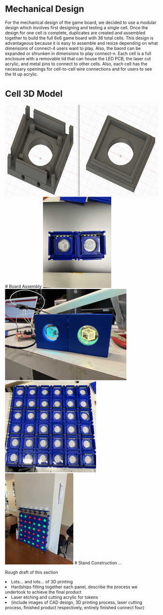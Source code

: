 # Mechanical Design
For the mechanical design of the game board, we decided to use a modular design which involves first designing and testing a single cell. Once the design for one cell is complete, duplicates are created and assembled together to build the full 6x6 game board with 36 total cells. This design is advantageous because it is easy to assemble and resize depending on what dimensions of connect-4 users want to play. Also, the baord can be expanded or shrunken in dimensions to play connect-n. Each cell is a full enclosure with a removable lid that can house the LED PCB, the laser cut acrylic, and metal pins to connect to other cells. Also, each cell has the necessary openings for cell-to-cell wire connections and for users to see the lit up acrylic.

# Cell 3D Model
<img src="https://github.com/theparssa27/theparssa27.github.io/blob/main/pictures/3D_Cell.png?raw=true" height="300">
# Board Assembly
<img src="https://github.com/theparssa27/theparssa27.github.io/blob/main/pictures/2_Cells.jpg?raw=true" height="300">
<img src="https://github.com/theparssa27/theparssa27.github.io/blob/main/pictures/2_cells_prototype.jpg?raw=true" height="300">
<img src="https://github.com/theparssa27/theparssa27.github.io/blob/main/pictures/full_board.jpg?raw=true" height="300">
<img src="https://github.com/theparssa27/theparssa27.github.io/blob/main/pictures/full_game.jpg?raw=true" height="300">
# Stand Construction
...

Rough draft of this section
<li>Lots... and lots... of 3D printing</li>
<li>Hardships fitting together each panel, describe the process we undertook to achieve the final product</li>
<li>Laser etching and cutting acrylic for tokens</li>
<li>(include images of CAD design, 3D printing process, laser cutting process, finished product respectively, entirely finished connect four)</li>
